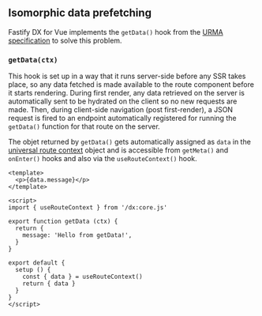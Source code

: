 
## Isomorphic data prefetching

Fastify DX for Vue implements the `getData()` hook from the [URMA specification](https://github.com/fastify/fastify-dx/blob/main/URMA.md) to solve this problem.

### `getData(ctx)`

This hook is set up in a way that it runs server-side before any SSR takes place, so any data fetched is made available to the route component before it starts rendering. During first render, any data retrieved on the server is automatically sent to be hydrated on the client so no new requests are made. Then, during client-side navigation (post first-render), a JSON request is fired to an endpoint automatically registered for running the `getData()` function for that route on the server.

The objet returned by `getData()` gets automatically assigned as `data` in the [universal route context](https://github.com/fastify/fastify-dx/blob/main/docs/vue/route-context.md) object and is accessible from `getMeta()` and `onEnter()` hooks and also via the `useRouteContext()` hook.

```vue
<template>
  <p>{data.message}</p>
</template>

<script>
import { useRouteContext } from '/dx:core.js'

export function getData (ctx) {
  return {
    message: 'Hello from getData!',
  }
}

export default {
  setup () {
    const { data } = useRouteContext()
    return { data }
  }
}
</script>
```